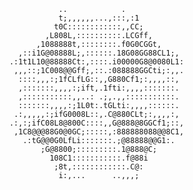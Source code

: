 

					 ..            .
                     t;,,,,,,...,:::,:1
                    t0C::::::::::::,,CC;
                  ,L808L,::::::::::.LCGff,
                ,1088888t,::::::::.f0G0CGGt,
            ,::i1G@08888L;,::::::.18G08GG88CL1;,
          .:1t1L10@88888Ct:,::::.i00000G8@0080L1:
           ,,,::;1C008@@Gff;,::.:088888GGCti;:,,.
            ::::,,,:;1fCLfLG::,,G880Cf1;:,,,,::,
            ,:::::::,,,,:;ift,.1fti:,,,,:::::::.
            ,:::::::::::,,..: .;,.,,:::::::::::.
            :::::::,,,,:;1L0t:.tGLti:,,,,::::::.
           .:,,,,,:;ifG0008L::,.C@880CLt;:,,,,:,
          .:,:;ifC08L8@800C::::,,G@888@8GGCf1;::,
           ,1C8@@@88G0@0GC;:::::,:888888088@@8C1,
             .:tG@@0G0LfLi:::::::.;@88888@@G1:.
                 ;G@8800;:::::::::.1@888@C;
                   108C1:::::::::::.f@88i
                    ;8t,::::::::::::.C@:
                     i:,...      ..,,,;


